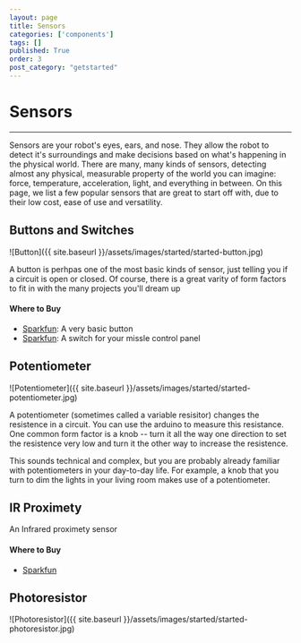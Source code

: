 ```yaml
---
layout: page
title: Sensors
categories: ['components']
tags: []
published: True
order: 3
post_category: "getstarted"
---
```


# Sensors
- - - 

Sensors are your robot's eyes, ears, and nose. They allow the robot to detect it's surroundings and make decisions based on what's happening in the physical world. There are many, many kinds of sensors, detecting almost any physical, measurable property of the world you can imagine: force, temperature, acceleration, light, and everything in between. On this page, we list a few popular sensors that are great to start off with, due to their low cost, ease of use and versatility. 

## Buttons and Switches
![Button]({{ site.baseurl }}/assets/images/started/started-button.jpg)

A button is perhpas one of the most basic kinds of sensor, just telling you if a circuit is open or closed. Of course, there is a great varity of form factors to fit in with the many projects you'll dream up

#### Where to Buy
* [Sparkfun](https://www.sparkfun.com/products/9190): A very basic button
* [Sparkfun](https://www.sparkfun.com/products/11310): A switch for your missle control panel

## Potentiometer
![Potentiometer]({{ site.baseurl }}/assets/images/started/started-potentiometer.jpg)

A potentiometer (sometimes called a variable resisitor) changes the resistence in a circuit. You can use the arduino to measure this resistance. One common form factor is a knob -- turn it all the way one direction to set the resistence very low and turn it the other way to increase the resistence. 

This sounds technical and complex, but you are probably already familiar with potentiometers in your day-to-day life. For example, a knob that you turn to dim the lights in your living room makes use of a potentiometer. 

## IR Proximety 

An Infrared  proximety sensor 

#### Where to Buy
* [Sparkfun](https://www.sparkfun.com/products/242)

## Photoresistor
![Photoresistor]({{ site.baseurl }}/assets/images/started/started-photoresistor.jpg)



